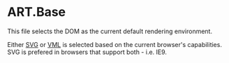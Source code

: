 ART.Base
========

This file selects the DOM as the current default rendering environment.

Either [SVG][] or [VML][] is selected based on the current browser's capabilities.
SVG is prefered in browsers that support both - i.e. IE9.

[SVG]: ART.SVG
[VML]: ART.VML
